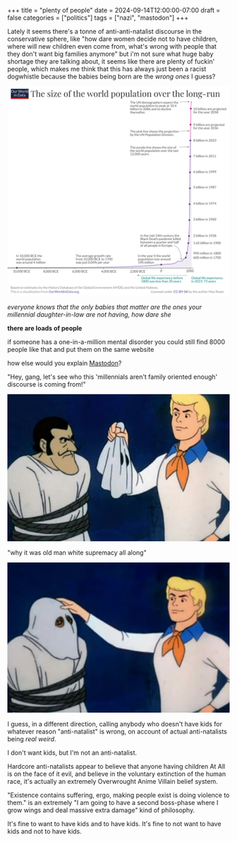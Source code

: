 +++
title = "plenty of people"
date = 2024-09-14T12:00:00-07:00
draft = false
categories = ["politics"]
tags = ["nazi", "mastodon"]
+++

Lately it seems there's a tonne of anti-anti-natalist discourse in the conservative sphere, like "how dare women decide not to have children, where will new children even come from, what's wrong with people that they don't want big families anymore" but i'm not sure what huge baby shortage they are talking about, it seems like there are plenty of fuckin' people, which makes me think that this has always just been a racist dogwhistle because the babies being born are the _wrong ones_ I guess?

![](./population.png)

_everyone knows that the only babies that matter are the ones your millennial daughter-in-law are not having, how dare she_

**there are loads of people**

if someone has a one-in-a-million mental disorder you could still find 8000 people like that and put them on the same website

how else would you explain [Mastodon](https://joinmastodon.org)?

"Hey, gang, let's see who this 'millennials aren't family oriented enough' discourse is coming from!"

![](./scoob-1.png)

"why it was old man white supremacy all along"

![](./scoob-2.png)

I guess, in a different direction, calling anybody who doesn't have kids for whatever reason "anti-natalist" is wrong, on account of actual anti-natalists being _real weird_.

I don't want kids, but I'm not an anti-natalist.

Hardcore anti-natalists appear to believe that anyone having children At All is on the face of it evil, and believe in the voluntary extinction of the human race, it's actually an extremely Overwrought Anime Villain belief system.

"Existence contains suffering, ergo, making people exist is doing violence to them." is an extremely "I am going to have a second boss-phase where I grow wings and deal massive extra damage" kind of philosophy.

It's fine to want to have kids and to have kids. It's fine to not want to have kids and not to have kids.